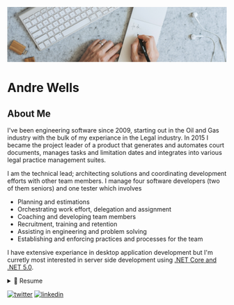 ![Banner](images/banner.png)

# Andre Wells

## About Me

I've been engineering software since 2009, starting out in the Oil and Gas industry with the bulk of my experiance in the Legal industry.  In 2015 I became the project leader of a product that generates and automates court documents, manages tasks and limitation dates and integrates into various legal practice management suites.  

I am the technical lead; architecting solutions and coordinating development efforts with other team members. I manage four software developers (two of them seniors) and one tester which involves 
- Planning and estimations
- Orchestrating work effort, delegation and assignment
- Coaching and developing team members
- Recruitment, training and retention
- Assisting in engineering and problem solving
- Establishing and enforcing practices and processes for the team

I have extensive experiance in desktop application development but I'm curretly most interested in server side development using [.NET Core and .NET 5.0](https://dotnet.microsoft.com/).

<details>
  <summary>📃 Resume</summary

## Skills

- C# in the .NET Framework, .NET Core and .NET 5 frameworks.
- Clean Architecure and Test Driven Development
- Unit and Integration Testing and Test Automation

## Experiance
    
    ### Korbicom
    
    #### March 2015 to Current
    Project Leader of ACL
    
    #### Nov 2010 to Current
    Sensior Software Engineer
    
    #### MES Africa 
    
    Feb 2006 - Oct 2010
    

</details>
    
[![twitter](https://img.shields.io/badge/Twitter-1DA1F2?style=for-the-badge&logo=twitter&logoColor=white)](https://twitter.com/beardedwells)
[![linkedin](https://img.shields.io/badge/LinkedIn-0077B5?style=for-the-badge&logo=linkedin&logoColor=white)](https://www.linkedin.com/in/andre-wells-a5524017/)


